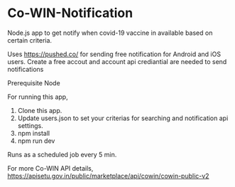 # Co-WIN-Notification

Node.js app to get notify when covid-19 vaccine in available based on certain criteria.

Uses https://pushed.co/ for sending free notification for Android and iOS users.
Create a free accout and account api crediantial are needed to send notifications

Prerequisite
Node

For running this app,
1. Clone this app.
2. Update users.json to set your criterias for searching and notification api settings.
3. npm install
4. npm run dev

Runs as a scheduled job every 5 min.

For more Co-WIN API details, https://apisetu.gov.in/public/marketplace/api/cowin/cowin-public-v2
